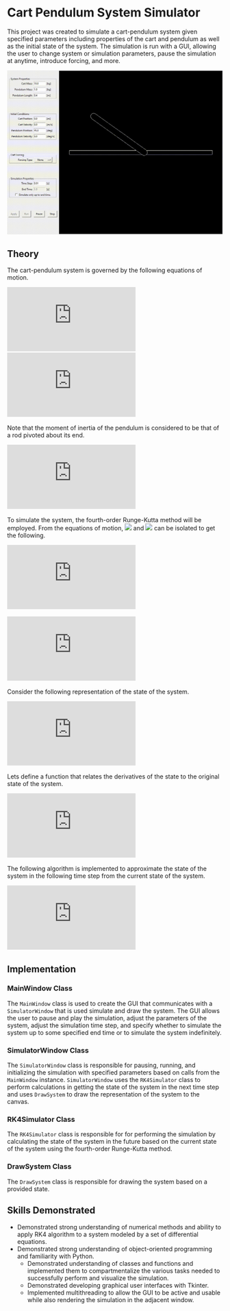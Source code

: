 # Cart Pendulum System Simulator

This project was created to simulate a cart-pendulum system given specified parameters including properties of the cart and pendulum as well as the initial state of the system. The simulation is run with a GUI, allowing the user to change system or simulation parameters, pause the simulation at anytime, introduce forcing, and more. 

![GUI and simulation screenshot](https://github.com/BrandonBNguyen/Cart-Pendulum-Simulator/blob/main/screenshots/showcase.gif)

## Theory

The cart-pendulum system is governed by the following equations of motion.

![Eq1](https://latex.codecogs.com/gif.latex?%5CLARGE%20%5Cleft%28%20m_c%20&plus;%20m_p%20%5Cright%29%20%5Cddot%7Bx%7D%20-%20m_p%20l%20%5Cddot%7B%5Ctheta%7D%20%5Ccos%5Ctheta%20&plus;%20m_p%20l%20%5Cdot%7B%5Ctheta%7D%5E2%20%5Csin%5Ctheta%20%3D%20u)
![Eq2](https://latex.codecogs.com/gif.latex?%5CLARGE%20-m_p%20l%20%5Cddot%7Bx%7D%20%5Ccos%5Ctheta%20&plus;%20%5Cleft%28I_p%20&plus;%20m_p%20l%20%5E2%20%5Cright%29%5Cddot%7B%5Ctheta%7D-m_p%20g%20l%20%5Csin%5Ctheta%20%3D%200)

Note that the moment of inertia of the pendulum is considered to be that of a rod pivoted about its end.

![Pendulum moment of inertia](https://latex.codecogs.com/gif.latex?%5CLARGE%20I_p%20%3D%20%5Cfrac%7B1%7D%7B3%7D%20m_p%20l%5E3)

To simulate the system, the fourth-order Runge-Kutta method will be employed. From the equations of motion, <img src="https://render.githubusercontent.com/render/math?math=\ddot%20x"> and <img src="https://render.githubusercontent.com/render/math?math=\ddot%20\theta"> can be isolated to get the following.

![x_ddot](https://latex.codecogs.com/gif.latex?%5CLARGE%20%5Cddot%7Bx%7D%20%3D%20%5Cfrac%7B%5Cfrac%7B%5Cleft%28%20m_p%20l%20%5Cright%20%29%5E2%20g%20%5Csin%5Ctheta%20%5Ccos%5Ctheta%7D%7BI_p%20&plus;%20m_p%20l%5E2%7D%20-%20m_p%20l%20%5Cdot%7B%5Ctheta%7D%5E2%20%5Csin%5Ctheta%20&plus;%20u%7D%7Bm_c%20&plus;%20m_p%20-%20%5Cfrac%7B%5Cleft%28%20m_p%20l%20%5Ccos%5Ctheta%20%5Cright%20%29%5E2%7D%7BI_p%20&plus;%20m_p%20l%5E2%7D%7D)

![theta_ddot](https://latex.codecogs.com/gif.latex?%5CLARGE%20%5Cddot%7B%5Ctheta%7D%20%3D%20%5Cfrac%7Bu%20-%20m_p%20l%20%5Cdot%7B%5Ctheta%7D%5E2%20%5Csin%5Ctheta%20&plus;%20%5Cleft%28%20m_c%20&plus;%20m_p%20%5Cright%20%29%20g%20%5Ctan%5Ctheta%7D%7B%5Cfrac%7B%5Cleft%28%20I_p%20&plus;%20m_p%20l%5E2%20%5Cright%29%5Cleft%28%20m_c%20&plus;%20m_p%20%5Cright%20%29%7D%7Bm_p%20l%20%5Ccos%5Ctheta%7D%20-%20m_p%20l%20%5Ccos%5Ctheta%7D)

Consider the following representation of the state of the system.

![State representation](https://latex.codecogs.com/gif.latex?%5CLARGE%20%5Cvec%7Br%7D%20%3D%20%5Cbegin%7Bbmatrix%7D%20x%5C%5C%20v%5C%5C%20%5Ctheta%5C%5C%20%5Comega%20%5Cend%7Bbmatrix%7D)

Lets define a function that relates the derivatives of the state to the original state of the system.

![derivative of state function](https://latex.codecogs.com/gif.latex?%5CLARGE%20%5Cdot%7B%5Cvec%7Br%7D%7D%20%3D%20f%5Cleft%28%5Cvec%7Br%7D%2C%20t%20%5Cright%20%29%20%3D%20%5Cbegin%7Bbmatrix%7D%20%5Cdot%7Bx%7D%5C%5C%20%5Cdot%7Bv%7D%5C%5C%20%5Cdot%7B%5Ctheta%7D%5C%5C%20%5Cdot%7B%5Comega%7D%20%5Cend%7Bbmatrix%7D%20%3D%20%5Cbegin%7Bbmatrix%7D%20v%5C%5C%20%5Cddot%7Bx%7D%5C%5C%20%5Comega%5C%5C%20%5Cddot%7B%5Ctheta%7D%20%5Cend%7Bbmatrix%7D)

The following algorithm is implemented to approximate the state of the system in the following time step from the current state of the system.

![RK4 algorithm equations](https://latex.codecogs.com/gif.latex?%5CLARGE%20k_1%20%3D%20f%28%5Cvec%7Br%7D_i%2C%20t_i%29%5C%5C%5B0.5%20em%5D%20k_2%20%3D%20f%5Cleft%28%20%5Cvec%7Br%7D_i%20&plus;%20%5Cfrac%7Bh%7D%7B2%7Dk_1%2C%20t_i%20&plus;%20%5Cfrac%7Bh%7D%7B2%7D%20%5Cright%20%29%5C%5C%5B0.5%20em%5D%20k_3%20%3D%20f%5Cleft%28%20%5Cvec%7Br%7D_i%20&plus;%20%5Cfrac%7Bh%7D%7B2%7Dk_2%2C%20t_i%20&plus;%20%5Cfrac%7Bh%7D%7B2%7D%20%5Cright%20%29%5C%5C%5B0.5%20em%5D%20k_4%20%3D%20f%5Cleft%28%20%5Cvec%7Br%7D_i%20&plus;%20hk_3%2C%20t_i%20&plus;%20h%20%5Cright%20%29%5C%5C%5B2%20em%5D%20%5Cvec%7Br%7D_%7Bi&plus;1%7D%20%3D%20%5Cvec%7Br%7D_i%20&plus;%20%5Cfrac%7Bh%7D%7B6%7D%20%5Cleft%28%20k_1%20&plus;%202%20k_2%20&plus;%202%20k_3%20&plus;%20k_4%20%5Cright%20%29)

## Implementation

### MainWindow Class

The `MainWindow` class is used to create the GUI that communicates with a `SimulatorWindow` that is used simulate and draw the system. The GUI allows the user to pause and play the simulation, adjust the parameters of the system,  adjust the simulation time step, and specify whether to simulate the system up to some specified end time or to simulate the system indefinitely. 

### SimulatorWindow Class

The `SimulatorWindow` class is responsible for pausing, running, and initializing the simulation with specified parameters based on calls from the `MainWindow` instance. `SimulatorWindow` uses the `RK4Simulator` class to perform calculations in getting the state of the system in the next time step and uses `DrawSystem` to draw the representation of the system to the canvas.

### RK4Simulator Class

The `RK4Simulator` class is responsible for for performing the simulation by calculating the state of the system in the future based on the current state of the system using the fourth-order Runge-Kutta method.

### DrawSystem Class

The `DrawSystem` class is responsible for drawing the system based on a provided state. 

## Skills Demonstrated

 - Demonstrated strong understanding of numerical methods and ability to apply RK4 algorithm to a system modeled by a set of differential equations.
 - Demonstrated strong understanding of object-oriented programming and familiarity with Python.
	 - Demonstrated understanding of classes and functions and implemented them to compartmentalize the various tasks needed to successfully perform and visualize the simulation.
	 - Demonstrated developing graphical user interfaces with Tkinter.
	 - Implemented multithreading to allow the GUI to be active and usable while also rendering the simulation in the adjacent window.
